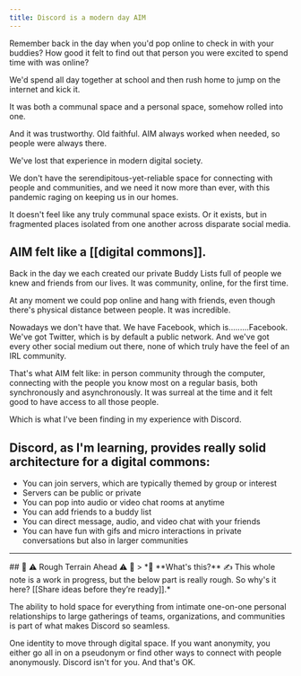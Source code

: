 ```yaml
---
title: Discord is a modern day AIM
---
```

Remember back in the day when you'd pop online to check in with your buddies? How good it felt to find out that person you were excited to spend time with was online?

We'd spend all day together at school and then rush home to jump on the internet and kick it.

It was both a communal space and a personal space, somehow rolled into one.

And it was trustworthy. Old faithful. AIM always worked when needed, so people were always there.

We've lost that experience in modern digital society.

We don't have the serendipitous-yet-reliable space for connecting with people and communities, and we need it now more than ever, with this pandemic raging on keeping us in our homes.

It doesn't feel like any truly communal space exists. Or it exists, but in fragmented places isolated from one another across disparate social media.

## AIM felt like a [[digital commons]]. 

Back in the day we each created our private Buddy Lists full of people we knew and friends from our lives. It was community, online, for the first time.

At any moment we could pop online and hang with friends, even though there's physical distance between people. It was incredible.

Nowadays we don't have that. We have Facebook, which is.........Facebook. We've got Twitter, which is by default a public network. And we've got every other social medium out there, none of which truly have the feel of an IRL community.

That's what AIM felt like: in person community through the computer, connecting with the people you know most on a regular basis, both synchronously and asynchronously. It was surreal at the time and it felt good to have access to all those people.

Which is what I've been finding in my experience with Discord.

## Discord, as I'm learning, provides really solid architecture for a digital commons:

- You can join servers, which are typically themed by group or interest
- Servers can be public or private
- You can pop into audio or video chat rooms at anytime
- You can add friends to a buddy list
- You can direct message, audio, and video chat with your friends
- You can have fun with gifs and micro interactions in private conversations but also in larger communities

<hr/>
## 🚧 ⚠️ Rough Terrain Ahead ⚠️ 🚧
> *🛑  **What's this?** ✍️  This whole note is a work in progress, but the below part is really rough. So why's it here? [[Share ideas before they’re ready]].*

The ability to hold space for everything from intimate one-on-one personal relationships to large gatherings of teams, organizations, and communities is part of what makes Discord so seamless.

One identity to move through digital space. If you want anonymity, you either go all in on a pseudonym or find other ways to connect with people anonymously. Discord isn't for you. And that's OK.
